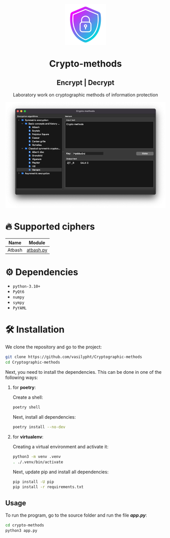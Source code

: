 <p align="center">
    <img src="/resources/icons/icon-app-128px.png" alt="preview">
</p>
<div>
    <h1 align="center">Crypto-methods</h1>
    <h2 align="center">Encrypt | Decrypt</h2>
    <p align="center">Laboratory work on cryptographic methods of information protection</p>
</div>

![crypto-methods-image1](/resources/screenshots/image-app.png)


# :fire: Supported ciphers


| Name   | Module                                                   |
|--------|----------------------------------------------------------|
| Atbash | [atbash.py](/crypto-methods/methods/symmetric/atbash.py) |


# :gear: Dependencies

- `python-3.10+`
- `PyQt6`
- `numpy`
- `sympy`
- `PyYAML`


# :hammer_and_wrench: Installation

We clone the repository and go to the project:

```zsh
git clone https://github.com/vasilypht/Cryptographic-methods
cd Cryptographic-methods
```

Next, you need to install the dependencies. This can be done in one of the following ways:

 1. for **poetry**:
    
    Create a shell:
 
    ```zsh
    poetry shell
    ```
    
    Next, install all dependencies:

    ```zsh
    poetry install --no-dev
    ```

 2. for **virtualenv**:

    Creating a virtual environment and activate it:

    ```zsh
    python3 -m venv .venv
    . ./.venv/bin/activate
    ```
    
    Next, update pip and install all dependencies:

    ```zsh
    pip install -U pip
    pip install -r requirements.txt
    ```

## Usage

To run the program, go to the source folder and run the file ***app.py***:

```zsh
cd crypto-methods
python3 app.py
```


